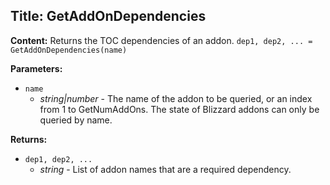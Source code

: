 ## Title: GetAddOnDependencies

**Content:**
Returns the TOC dependencies of an addon.
`dep1, dep2, ... = GetAddOnDependencies(name)`

**Parameters:**
- `name`
  - *string|number* - The name of the addon to be queried, or an index from 1 to GetNumAddOns. The state of Blizzard addons can only be queried by name.

**Returns:**
- `dep1, dep2, ...`
  - *string* - List of addon names that are a required dependency.
